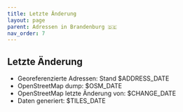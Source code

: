 ```yaml
---
title: Letzte Änderung
layout: page
parent: Adressen in Brandenburg 🇩🇪
nav_order: 7
---
```


## Letzte Änderung

* Georeferenzierte Adressen: Stand $ADDRESS_DATE
* OpenStreetMap dump: $OSM_DATE
* OpenStreetMap letzte Änderung von: $CHANGE_DATE
* Daten generiert: $TILES_DATE

